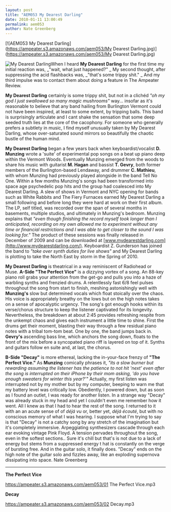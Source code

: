 ```yaml
---
layout: post
title: "AEM053 My Dearest Darling"
date: 2010-01-11 13:00:49
permalink: aem053
author: Nate Greenberg
---
```

[![AEM053 My Dearest Darling](https://ampeater.s3.amazonaws.com/aem053/My Dearest Darling.jpg)](https://ampeater.s3.amazonaws.com/aem053/My Dearest Darling.jpg)

![](http://ampeatermusic.com/wp-content/uploads/2010/01/My-Dearest-Darling-300x263.jpg "My Dearest Darling")When I heard **My Dearest Darling** for the first time my initial reaction was, _"wait, what just happened?" _ My second thought, after suppressing the acid flashbacks was, _"that's some trippy shit." _ And my third impulse was to contact them about doing a feature in The Ampeater Review.

<!-- more -->

**My Dearest Darling** certainly is some trippy shit, but not in a clichéd _"oh my god I just swallowed so many magic mushrooms"_ way... insofar as it's reasonable to believe that any band hailing from Burlington Vermont could not have been inspired, at least to some extent, by tripping balls. This band is surprisingly articulate and I cant shake the sensation that some deep seeded truth lies at the core of the cacophony. For someone who generally prefers a subtlety in music, I find myself unusually taken by My Dearest Darling, whose over-saturated sound mirrors so beautifully the chaotic bustle of the human mind.

**My Dearest Darling** began a few years back when keyboardist/vocalist **D. Munzing** wrote a 'suite' of experimental pop songs on a beat up piano deep within the Vermont Woods. Eventually Munzing emerged from the woods to share his music with guitarist **M. Hagan** and bassist **T. Gevry**, both former members of the Burlington-based Lendaway, and drummer **C. Mathieu**, with whom Munzing had previously played alongside in the band Tell No One. Within a few months Munzing's songs had been transformed into space age psychedelic pop hits and the group had coalesced into My Dearest Darling. A slew of shows in Vermont and NYC opening for bands such as White Rabbits and The Fiery Furnaces earned My Dearest Darling a small following and before long they were hard at work on their first album. The LP, self titled, was recorded over the span of several months in basements, multiple studios, and ultimately in Munzing's bedroom. Munzing explains that _"even though finishing the record myself took longer than I anticipated, recording on my own allowed me to experiment without any time or financial restrictions and I was able to get closer to the sound I was looking for."_ The product of these sessions was finally released in December of 2009 and can be downloaded at [www.mydearestdarling.com](http://www.mydearestdarling.com/). Keyboardist Z. Gunderson has joined the band to _"take over synth duties for live shows"_ and My Dearest Darling is plotting to take the North East by storm in the Spring of 2010.

**My Dearest Darling** is theatrical in a way reminiscent of Radiohead or Muse. **A-Side "The Perfect Vice"** is a dizzying vortex of a song. An 88-key piano roll grabs your attention from the get-go and pulls you into a haze of warbling synths and frenzied drums. A relentlessly fast 6/8 feel pulses throughout the song from start to finish, meshing astonishingly well with **Munzing's** slow but determined vocals which float stoically over the chaos. His voice is appropriately breathy on the lows but on the high notes takes on a sense of apocalyptic urgency. The song's got enough hooks within its verse/chorus structure to keep the listener captivated for its longevity. Nevertheless, the breakdown at about 2:45 provides refreshing respite from the unkempt chaos and gives each instrument a little time to shine. First the drums get their moment, blasting their way through a few residual piano notes with a tribal tom-tom beat. One by one, the band jumps back in. **Gevry's** ascending bass line, which anchors the song down, floats to the front of the mix before a syncopated piano riff is layered on top of it. Synths and guitars follow en suite and, at last, the chorus.

**B-Side "Decay"** is more ethereal, lacking the in-your-face frenzy of **"The Perfect Vice."** As **Munzing** comically phrases it, _"its a slow burner but rewarding assuming the listener has the patience to not hit 'next' even after the song is interrupted on their iPhone by their mom asking, 'do you have enough sweaters for winter this year?'"_ Actually, my first listen was interrupted not by my mother but by my computer, beeping to warn me that my battery level was critically low. Obediently, I powered down, but as soon as I found an outlet, I was ready for another listen. In a strange way "Decay" was already stuck in my head and yet I couldn't even me remember how it went. All I knew as that I had to hear the rest of the song. I returned to it with an an acute sense of of _déjá vu_ or, better yet, _déjá écouté_, but with no conscious memory of what I was hearing. I suppose what I'm trying to say is that "Decay" is not a catchy song by any stretch of the imagination but it's completely immersive. Arpeggiating synthesizers cascade through each ear evoking vintage Pink Floyd. A tension pervades throughout the song, even in the softest sections.. Sure it's chill but that's is not due to a lack of energy but stems from a suppressed energy t hat is constantly on the verge of bursting free. And in the guitar solo, it finally does. "Decay" ends on the high note of the guitar solo and fizzles away, like an exploding supernova dissipating into space. Nate Greenberg

---

**The Perfect Vice**

https://ampeater.s3.amazonaws.com/aem053/01 The Perfect Vice.mp3

**Decay**

https://ampeater.s3.amazonaws.com/aem053/02 Decay.mp3


